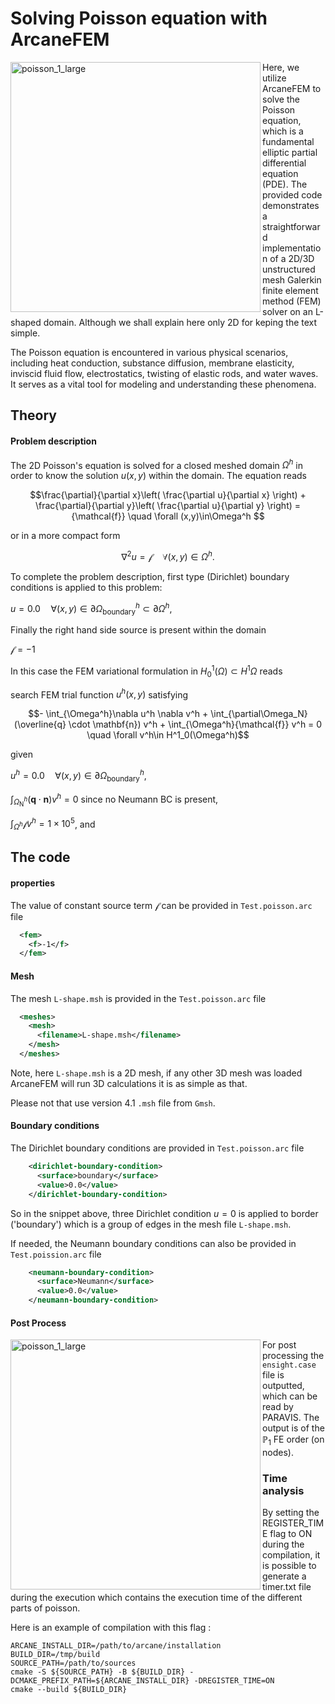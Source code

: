 # Solving Poisson equation with ArcaneFEM #

<img align="left" width="400" src="https://github.com/arcaneframework/arcanefem/assets/52162083/3646fbb9-5c82-4807-b025-7f3b4c899ca7" alt="poisson_1_large" />

Here, we utilize ArcaneFEM to solve the Poisson equation, which is a fundamental elliptic partial differential equation (PDE). The provided code demonstrates a straightforward implementation of a 2D/3D unstructured mesh Galerkin finite element method (FEM) solver on an L-shaped domain. Although we shall explain here only 2D for keping the text simple. 

The Poisson equation is encountered in various physical scenarios, including heat conduction, substance diffusion, membrane elasticity, inviscid fluid flow, electrostatics, twisting of elastic rods, and water waves. It serves as a vital tool for modeling and understanding these phenomena.

## Theory ##

#### Problem description ####

The 2D Poisson's equation is solved for a closed meshed domain $\Omega^h$ in order to know the solution $u(x,y)$ within the domain. The equation reads

$$\frac{\partial}{\partial x}\left( \frac{\partial u}{\partial x} \right) + \frac{\partial}{\partial y}\left( \frac{\partial u}{\partial y} \right) = {\mathcal{f}}   \quad \forall (x,y)\in\Omega^h $$

or in a more compact form

$$\nabla^2 u = {\mathcal{f}} \quad \forall (x,y)\in\Omega^h.$$



To complete the problem description,   first type (Dirichlet) boundary conditions is applied to this problem:

$u = 0.0 \quad \forall(x,y)\in\partial\Omega^h_{\text{boundary}}\subset\partial \Omega^h,$

Finally the right hand side source is present within the domain

${\mathcal{f}}=-1$



In this case  the FEM variational formulation in $H^1_{0}(\Omega) \subset H^1{\Omega}$  reads

search FEM trial function $u^h(x,y)$ satisfying

$$- \int_{\Omega^h}\nabla u^h \nabla  v^h + \int_{\partial\Omega_N} (\overline{q} \cdot \mathbf{n}) v^h + \int_{\Omega^h}{\mathcal{f}} v^h = 0 \quad \forall v^h\in H^1_0(\Omega^h)$$

given

$u^h=0.0 \quad \forall (x,y)\in\partial\Omega^h_{\text{boundary}}$,

$\int_{\Omega^h_{\text{N}}}(\mathbf{q} \cdot \mathbf{n}) v^h=0$ since no Neumann BC is present,

$\int_{\Omega^h}{\mathcal{f}} v^h=1\times10^5$, and

## The code ##

#### properties ###

The value of constant source term $\mathcal{f}$  can be provided in  `Test.poisson.arc` file

```xml
  <fem>
    <f>-1</f>
  </fem>
```

#### Mesh ####

The mesh `L-shape.msh` is provided in the `Test.poisson.arc` file

```xml
  <meshes>
    <mesh>
      <filename>L-shape.msh</filename>
    </mesh>
  </meshes>
```

Note, here `L-shape.msh` is a 2D mesh, if any other 3D mesh was loaded ArcaneFEM will run 3D calculations it is as simple as that. 

Please not that use version 4.1 `.msh` file from `Gmsh`.

#### Boundary conditions ####

The Dirichlet boundary conditions  are provided in `Test.poisson.arc` file

```xml
    <dirichlet-boundary-condition>
      <surface>boundary</surface>
      <value>0.0</value>
    </dirichlet-boundary-condition>
```

So in the snippet above, three Dirichlet condition $u=0$ is  applied to border ('boundary') which is a group of edges in the mesh file `L-shape.msh`.

If needed, the Neumann  boundary conditions  can also be provided in `Test.poission.arc` file

```xml
    <neumann-boundary-condition>
      <surface>Neumann</surface>
      <value>0.0</value>
    </neumann-boundary-condition>
```



#### Post Process ####

<img align="left" width="400" src="https://github.com/arcaneframework/arcanefem/assets/52162083/a8d114e1-5589-4efd-88fd-84b398acab84" alt="poisson_1_large" />

For post processing the `ensight.case` file is outputted, which can be read by PARAVIS. The output is of the $\mathbb{P}_1$ FE order (on nodes).

### Time analysis ###
By setting the REGISTER_TIME flag to ON during the compilation, it is possible to generate a timer.txt file during the execution which contains the execution time of the
different parts of poisson.

Here is an example of compilation with this flag :
~~~{sh}
ARCANE_INSTALL_DIR=/path/to/arcane/installation
BUILD_DIR=/tmp/build
SOURCE_PATH=/path/to/sources
cmake -S ${SOURCE_PATH} -B ${BUILD_DIR} -DCMAKE_PREFIX_PATH=${ARCANE_INSTALL_DIR} -DREGISTER_TIME=ON
cmake --build ${BUILD_DIR}
~~~

